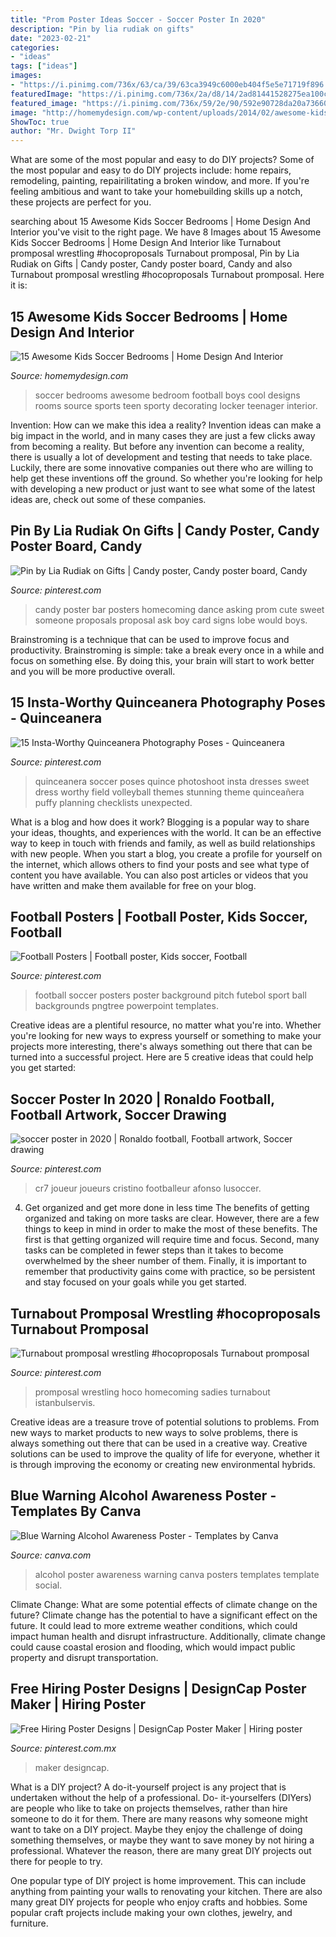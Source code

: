 ```yaml
---
title: "Prom Poster Ideas Soccer - Soccer Poster In 2020"
description: "Pin by lia rudiak on gifts"
date: "2023-02-21"
categories:
- "ideas"
tags: ["ideas"]
images:
- "https://i.pinimg.com/736x/63/ca/39/63ca3949c6000eb404f5e5e71719f896.jpg"
featuredImage: "https://i.pinimg.com/736x/2a/d8/14/2ad81441528275ea100c1c4b8d1dfbfa.jpg"
featured_image: "https://i.pinimg.com/736x/59/2e/90/592e90728da20a73660517afa8005220.jpg"
image: "http://homemydesign.com/wp-content/uploads/2014/02/awesome-kids-soccer-room-ideas.jpg"
ShowToc: true
author: "Mr. Dwight Torp II"
---
```



What are some of the most popular and easy to do DIY projects?
Some of the most popular and easy to do DIY projects include: home repairs, remodeling, painting, repairilitating a broken window, and more. If you're feeling ambitious and want to take your homebuilding skills up a notch, these projects are perfect for you.

	

		
searching about 15 Awesome Kids Soccer Bedrooms | Home Design And Interior you've visit to the right page. We have 8 Images about 15 Awesome Kids Soccer Bedrooms | Home Design And Interior like Turnabout promposal wrestling #hocoproposals Turnabout promposal, Pin by Lia Rudiak on Gifts | Candy poster, Candy poster board, Candy and also Turnabout promposal wrestling #hocoproposals Turnabout promposal. Here it is:
		
    
## 15 Awesome Kids Soccer Bedrooms | Home Design And Interior

<img loading=lazy src="http://homemydesign.com/wp-content/uploads/2014/02/awesome-kids-soccer-room-ideas.jpg" onerror="this.onerror=null;this.src='https://tse2.mm.bing.net/th?id=OIP.uBa5LnjjW163ivF6nUAW4AHaJL&amp;pid=15.1';" alt="15 Awesome Kids Soccer Bedrooms | Home Design And Interior">

_Source: homemydesign.com_

>soccer bedrooms awesome bedroom football boys cool designs rooms source sports teen sporty decorating locker teenager interior. 

	

Invention: How can we make this idea a reality?
Invention ideas can make a big impact in the world, and in many cases they are just a few clicks away from becoming a reality. 
But before any invention can become a reality, there is usually a lot of development and testing that needs to take place. 
Luckily, there are some innovative companies out there who are willing to help get these inventions off the ground. 
 So whether you're looking for help with developing a new product or just want to see what some of the latest ideas are, check out some of these companies.

    
## Pin By Lia Rudiak On Gifts | Candy Poster, Candy Poster Board, Candy

<img loading=lazy src="https://i.pinimg.com/736x/c5/42/57/c54257739c6c8261ffefc7de17f98d0e--dance-posters-homecoming-ideas.jpg" onerror="this.onerror=null;this.src='https://tse3.mm.bing.net/th?id=OIP.gcKnlnvrLx2B4AFz5QMriwHaJ3&amp;pid=15.1';" alt="Pin by Lia Rudiak on Gifts | Candy poster, Candy poster board, Candy">

_Source: pinterest.com_

>candy poster bar posters homecoming dance asking prom cute sweet someone proposals proposal ask boy card signs lobe would boys. 

	

Brainstroming is a technique that can be used to improve focus and productivity. Brainstroming is simple: take a break every once in a while and focus on something else. By doing this, your brain will start to work better and you will be more productive overall.

    
## 15 Insta-Worthy Quinceanera Photography Poses - Quinceanera

<img loading=lazy src="https://i.pinimg.com/736x/74/4f/b1/744fb1a22368803b3eec92127e4a39f2--quinceanera-photography-quinceanera-photoshoot-poses.jpg" onerror="this.onerror=null;this.src='https://tse4.mm.bing.net/th?id=OIP.31eivM6vyDDDHdHUgNeTbgHaLE&amp;pid=15.1';" alt="15 Insta-Worthy Quinceanera Photography Poses - Quinceanera">

_Source: pinterest.com_

>quinceanera soccer poses quince photoshoot insta dresses sweet dress worthy field volleyball themes stunning theme quinceañera puffy planning checklists unexpected. 

	

What is a blog and how does it work?
Blogging is a popular way to share your ideas, thoughts, and experiences with the world. It can be an effective way to keep in touch with friends and family, as well as build relationships with new people. When you start a blog, you create a profile for yourself on the internet, which allows others to find your posts and see what type of content you have available. You can also post articles or videos that you have written and make them available for free on your blog.

    
## Football Posters | Football Poster, Kids Soccer, Football

<img loading=lazy src="https://i.pinimg.com/736x/41/4f/73/414f730bf08ab1e98bb16be2a6f546b2.jpg" onerror="this.onerror=null;this.src='https://tse3.mm.bing.net/th?id=OIP.DZQPZNhtYWCOjrSLH9zJ3QHaKJ&amp;pid=15.1';" alt="Football Posters | Football poster, Kids soccer, Football">

_Source: pinterest.com_

>football soccer posters poster background pitch futebol sport ball backgrounds pngtree powerpoint templates. 

	

Creative ideas are a plentiful resource, no matter what you're into. Whether you're looking for new ways to express yourself or something to make your projects more interesting, there's always something out there that can be turned into a successful project. Here are 5 creative ideas that could help you get started: 

    
## Soccer Poster In 2020 | Ronaldo Football, Football Artwork, Soccer Drawing

<img loading=lazy src="https://i.pinimg.com/736x/2a/d8/14/2ad81441528275ea100c1c4b8d1dfbfa.jpg" onerror="this.onerror=null;this.src='https://tse3.mm.bing.net/th?id=OIP.p3X4dgrZ7UAp4pkzb6uJiQHaLG&amp;pid=15.1';" alt="soccer poster in 2020 | Ronaldo football, Football artwork, Soccer drawing">

_Source: pinterest.com_

>cr7 joueur joueurs cristino footballeur afonso lusoccer. 

	

4) Get organized and get more done in less time
The benefits of getting organized and taking on more tasks are clear. However, there are a few things to keep in mind in order to make the most of these benefits. The first is that getting organized will require time and focus. Second, many tasks can be completed in fewer steps than it takes to become overwhelmed by the sheer number of them. Finally, it is important to remember that productivity gains come with practice, so be persistent and stay focused on your goals while you get started.

    
## Turnabout Promposal Wrestling #hocoproposals Turnabout Promposal

<img loading=lazy src="https://i.pinimg.com/736x/63/ca/39/63ca3949c6000eb404f5e5e71719f896.jpg" onerror="this.onerror=null;this.src='https://tse3.mm.bing.net/th?id=OIP.nHghOsECW3RzxAoJBcY3nwHaNK&amp;pid=15.1';" alt="Turnabout promposal wrestling #hocoproposals Turnabout promposal">

_Source: pinterest.com_

>promposal wrestling hoco homecoming sadies turnabout istanbulservis. 

	

Creative ideas are a treasure trove of potential solutions to problems. From new ways to market products to new ways to solve problems, there is always something out there that can be used in a creative way. Creative solutions can be used to improve the quality of life for everyone, whether it is through improving the economy or creating new environmental hybrids.

    
## Blue Warning Alcohol Awareness Poster - Templates By Canva

<img loading=lazy src="https://marketplace.canva.com/MADOPirjRkU/1/0/thumbnail_large-1/canva-blue-warning-alcohol-awareness-poster-MADOPirjRkU.jpg" onerror="this.onerror=null;this.src='https://tse2.mm.bing.net/th?id=OIP.QYlcXLxs0NUSBCNvKVwIwwAAAA&amp;pid=15.1';" alt="Blue Warning Alcohol Awareness Poster - Templates by Canva">

_Source: canva.com_

>alcohol poster awareness warning canva posters templates template social. 

	

Climate Change: What are some potential effects of climate change on the future?
Climate change has the potential to have a significant effect on the future. It could lead to more extreme weather conditions, which could impact human health and disrupt infrastructure. Additionally, climate change could cause coastal erosion and flooding, which would impact public property and disrupt transportation.

    
## Free Hiring Poster Designs | DesignCap Poster Maker | Hiring Poster

<img loading=lazy src="https://i.pinimg.com/736x/59/2e/90/592e90728da20a73660517afa8005220.jpg" onerror="this.onerror=null;this.src='https://tse4.mm.bing.net/th?id=OIP.sN9XlPsSLOMV6HJ-gdWSZgHaKe&amp;pid=15.1';" alt="Free Hiring Poster Designs | DesignCap Poster Maker | Hiring poster">

_Source: pinterest.com.mx_

>maker designcap. 

	

What is a DIY project?
A do-it-yourself project is any project that is undertaken without the help of a professional. Do- it-yourselfers (DIYers) are people who like to take on projects themselves, rather than hire someone to do it for them.
There are many reasons why someone might want to take on a DIY project. Maybe they enjoy the challenge of doing something themselves, or maybe they want to save money by not hiring a professional. Whatever the reason, there are many great DIY projects out there for people to try.

One popular type of DIY project is home improvement. This can include anything from painting your walls to renovating your kitchen. There are also many great DIY projects for people who enjoy crafts and hobbies. Some popular craft projects include making your own clothes, jewelry, and furniture.

